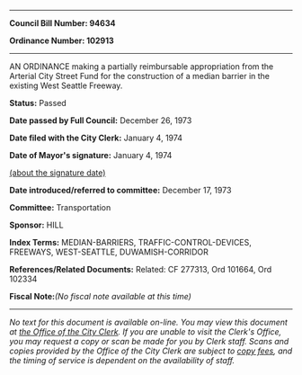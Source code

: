 

********

**Council Bill Number: 94634**
   
**Ordinance Number: 102913**
********

 AN ORDINANCE making a partially reimbursable appropriation from the Arterial City Street Fund for the construction of a median barrier in the existing West Seattle Freeway.

**Status:** Passed
   
**Date passed by Full Council:** December 26, 1973
   
**Date filed with the City Clerk:** January 4, 1974
   
**Date of Mayor's signature:** January 4, 1974
   
[(about the signature date)](/~public/approvaldate.htm)
   
   
   
**Date introduced/referred to committee:** December 17, 1973
   
**Committee:** Transportation
   
**Sponsor:** HILL
   
   
**Index Terms:** MEDIAN-BARRIERS, TRAFFIC-CONTROL-DEVICES, FREEWAYS, WEST-SEATTLE, DUWAMISH-CORRIDOR

**References/Related Documents:** Related: CF 277313, Ord 101664, Ord 102334

**Fiscal Note:**_(No fiscal note available at this time)_
********

_No text for this document is available on-line. You may view this document at [the Office of the City Clerk](http://www.seattle.gov/leg/clerk/contactUs.htm). If you are unable to visit the Clerk's Office, you may request a copy or scan be made for you by Clerk staff. Scans and copies provided by the Office of the City Clerk are subject to [copy fees](http://clerk.seattle.gov/~public/clerkfees.htm), and the timing of service is dependent on the availability of staff._

